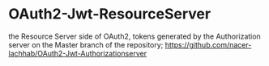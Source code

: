 # OAuth2-Jwt-ResourceServer
the Resource Server side of OAuth2, tokens generated by the Authorization server on the Master branch of the repository; https://github.com/nacer-lachhab/OAuth2-Jwt-Authorizationserver 
